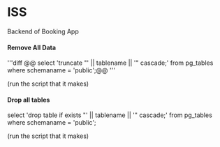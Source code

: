 # ISS
Backend of Booking App


#### Remove All Data

'''diff
@@ select 'truncate "' || tablename || '" cascade;' from pg_tables where schemaname = 'public';@@
 '''


(run the script that it makes)


#### Drop all tables

select 'drop table if exists "' || tablename || '" cascade;' 
  from pg_tables
 where schemaname = 'public';

(run the script that it makes)
